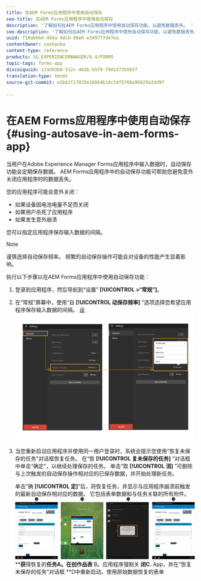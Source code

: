 ```yaml
---
title: 在AEM Forms应用程序中使用自动保存
seo-title: 在AEM Forms应用程序中使用自动保存
description: '了解如何在AEM Forms应用程序中使用自动保存功能，以避免数据丢失。 '
seo-description: '了解如何在AEM Forms应用程序中使用自动保存功能，以避免数据丢失。 '
uuid: f18ab6b4-dd4a-4dcb-88e6-e349777d47ea
contentOwner: sashanka
content-type: reference
products: SG_EXPERIENCEMANAGER/6.4/FORMS
topic-tags: forms-app
discoiquuid: 133d93b0-512c-46db-b5f9-f981d77b565f
translation-type: tm+mt
source-git-commit: e2bb2f17035e16864b1dc54f5768a99429a3dd9f

---
```



# 在AEM Forms应用程序中使用自动保存 {#using-autosave-in-aem-forms-app}

当用户在Adobe Experience Manager Forms应用程序中输入数据时，自动保存功能会定期保存数据。 AEM Forms应用程序中的自动保存功能可帮助您避免意外关闭应用程序时的数据丢失。

您的应用程序可能会意外关闭：

* 如果设备因电池电量不足而关闭
* 如果用户杀死了应用程序
* 如果发生意外崩溃

您可以指定应用程序保存输入数据的间隔。

>[!NOTE]
>
>谨慎选择自动保存频率。 频繁的自动保存操作可能会对设备的性能产生显着影响。

执行以下步骤以在AEM Forms应用程序中使用自动保存功能：

1. 登录到应用程序，然后导航到“设置” **[!UICONTROL >“常规”]**。
1. 在“常规”屏幕中，使用“自 **[!UICONTROL 动保存频率]** ”选项选择您希望应用程序保存输入数据的间隔。
   [ 设 ![置自动保存频率](assets/using-autosave-freq-07.png)](assets/using-autosave-freq-07-1.png)

1. 当您重新启动应用程序并使用同一用户登录时，系统会提示您使用“恢复未保存的任务”对话框恢复任务。 在“恢 **[!UICONTROL 复未保存的任务]** ”对话框中单击“确定”，以继续处理保存的任务。 单击“取 **[!UICONTROL 消]** ”可删除与上次触发的自动保存操作相对应的已保存数据，并开始处理新任务。

   单击“确 **[!UICONTROL 定]**”后，将恢复任务，并显示与应用程序崩溃前触发的最新自动保存相对应的数据。 它包括表单数据和与任务关联的所有附件。
   [![](assets/autosave-flow.png)](assets/using-autosave-freq-06.png)****获**&#x200B;得恢复的&#x200B;**任务A。在创作品表** B。应用程序强制关 **闭C.** App，并在“恢复未保存的任务”对话框 **D中重新启动。使用原始数据恢复的表单

